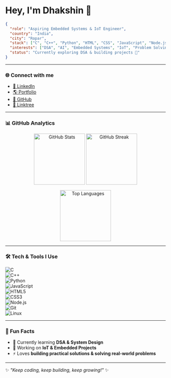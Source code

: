 # Hey, I'm Dhakshin 👋  

```json
{
  "role": "Aspiring Embedded Systems & IoT Engineer",
  "country": "India",
  "city": "Ropar",
  "stack": ["C", "C++", "Python", "HTML", "CSS", "JavaScript", "Node.js"],
  "interests": ["DSA", "AI", "Embedded Systems", "IoT", "Problem Solving"],
  "status": "Currently exploring DSA & building projects 🚀"
}
```

---

### 🌐 Connect with me  
- [💼 LinkedIn](https://www.linkedin.com/in/dhakshinkotha/)  
- [🌎 Portfolio](https://dhakshin-portfolio.vercel.app/)  
- [📂 GitHub](https://github.com/Dhakshin2007)  
- [🔗 Linktree](https://linktr.ee/dhakshinkotha)  

---

### 📊 GitHub Analytics  

<p align="center">
  <img src="https://github-readme-stats.vercel.app/api?username=Dhakshin2007&show_icons=true&theme=dark" alt="GitHub Stats" height="160"/>
  <img src="https://github-readme-streak-stats.herokuapp.com/?user=Dhakshin2007&theme=dark" alt="GitHub Streak" height="160"/>
</p>

<p align="center">
  <img src="https://github-readme-stats.vercel.app/api/top-langs/?username=Dhakshin2007&layout=compact&theme=dark" alt="Top Languages" height="160"/>
</p>

---

### 🛠️ Tech & Tools I Use  
![C](https://img.shields.io/badge/-C-00599C?style=flat&logo=c)  
![C++](https://img.shields.io/badge/-C++-00599C?style=flat&logo=c%2B%2B)  
![Python](https://img.shields.io/badge/-Python-3776AB?style=flat&logo=python)  
![JavaScript](https://img.shields.io/badge/-JavaScript-F7DF1E?style=flat&logo=javascript)  
![HTML5](https://img.shields.io/badge/-HTML5-E34F26?style=flat&logo=html5)  
![CSS3](https://img.shields.io/badge/-CSS3-1572B6?style=flat&logo=css3)  
![Node.js](https://img.shields.io/badge/-Node.js-339933?style=flat&logo=node.js)  
![Git](https://img.shields.io/badge/-Git-F05032?style=flat&logo=git)  
![Linux](https://img.shields.io/badge/-Linux-FCC624?style=flat&logo=linux&logoColor=black)  

---

### 🚀 Fun Facts  
- 🌱 Currently learning **DSA & System Design**  
- 🔭 Working on **IoT & Embedded Projects**  
- ⚡ Loves **building practical solutions & solving real-world problems**  

---

✨ *"Keep coding, keep building, keep growing!"* ✨  
